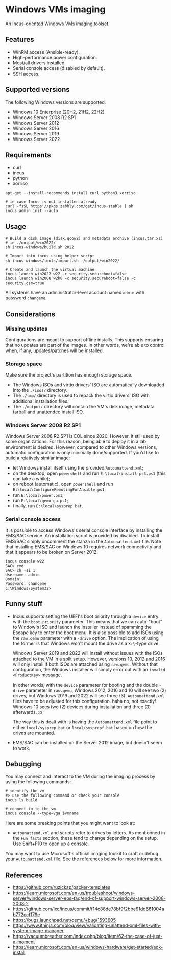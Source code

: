# Windows VMs imaging

An Incus-oriented Windows VMs imaging toolset.


## Features

- WinRM access (Ansible-ready).
- High-performance power configuration.
- Most/all drivers installed.
- Serial console access (disabled by default).
- SSH access.


## Supported versions

The following Windows versions are supported.

- Windows 10 Enterprise (20H2, 21H2, 22H2)
- Windows Server 2008 R2 SP1
- Windows Server 2012
- Windows Server 2016
- Windows Server 2019
- Windows Server 2022


## Requirements

- curl
- incus
- python
- xorriso

```
apt-get --install-recommends install curl python3 xorriso

# in case Incus is not installed already
curl -fsSL https://pkgs.zabbly.com/get/incus-stable | sh
incus admin init --auto
```


## Usage

```
# Build a disk image (disk.qcow2) and metadata archive (incus.tar.xz)
# in ./output/win2022/
sh incus-windows/build.sh 2022

# Import into incus using helper script
sh incus-windows/tools/import.sh ./output/win2022/

# Create and launch the virtual machine
incus launch win2022 w22 -c security.secureboot=false
incus launch win2008 w2k8 -c security.secureboot=false -c security.csm=true
```

All systems have an administrator-level account named `admin` with
password `changeme`.


## Considerations

### Missing updates

Configurations are meant to support offline installs. This supports
ensuring that no updates are part of the images. In other words, we're
able to control when, if any, updates/patches will be installed.

### Storage space

Make sure the project's partition has enough storage space.

- The Windows ISOs and virtio drivers' ISO are automatically downloaded
  into the `./isos/` directory.
- The `./tmp/` directory is used to repack the virtio drivers' ISO with
  additional installation files.
- The `./output/` directory will contain the VM's disk image, metadata
  tarball and unattended install ISO.

### Windows Server 2008 R2 SP1

Windows Server 2008 R2 SP1 is EOL since 2020. However, it still used by
some organizations. For this reason, being able to deploy it in a lab
environment is desired. However, compared to other Windows versions,
automatic configuration is only minimally done/supported. If you'd
like to build a relatively similar image:

- let Windows install itself using the provided `Autounattend.xml`;
- on the desktop, open `powershell` and run `E:\local\install-ps3.ps1` (this can take a while);
- on reboot (automatic), open `powershell` and run `E:\local\ConfigureRemotingForAnsible.ps1`;
- run `E:\local\power.ps1`;
- run `E:\local\qemu-ga.ps1`;
- finally, run `E:\local\sysprep.bat`.

### Serial console access

It is possible to access Windows's serial console interface by
installing the EMS/SAC service. An installation script is provided by
disabled. To install EMS/SAC simply uncomment the stanza in the
`Autounattend.xml` file. Note that installing EMS/SAC on Windows 10
requires network connectivity and that it appears to be broken on
Server 2012.

```
incus console w22
SAC> cmd
SAC> ch -si 1
Username: admin
Domain:
Password: changeme
C:\Windows\System32>
```


## Funny stuff

- Incus supports setting the UEFI's boot priority through a
  `device` entry with the `boot.priority` parameter. This means
  that we can auto-"boot" to Window's ISO and launch the installer
  instead of spamming the Escape key to enter the boot menu. It is
  also possible to add ISOs using the `raw.qemu` parameter with a
  `-drive` option. The implication of using the former is
  that Windows won't mount the drive as a `X:\`-type drive.

  Windows Server 2019 and 2022 will install without issues with the
  ISOs attached to the VM in a split setup. However, versions 10,
  2012 and 2016 will only install if both ISOs are attached using
  `raw.qemu`. Without that configuration, the Windows installer will
  simply error out with an `invalid <ProductKey>` message.

  In other words, with the `device` parameter for booting and the
  double `-drive` parameter in `raw.qemu`, Windows 2012, 2016 and 10
  will see two (2) drives, but Windows 2019 and 2022 will see three (3).
  `Autounattend.xml` files have to be adjusted for this configuration.
  haha no, not exactly! Windows 10 sees two (2) devices during
  installation and three (3) afterwards. :p

  The way this is dealt with is having the `Autounattend.xml` file
  point to either `local/sysprep.bat` or `local/sysprepf.bat` based
  on how the drives are mounted.
- EMS/SAC can be installed on the Server 2012 image, but doesn't seem to
  work.


## Debugging

You may connect and interact to the VM during the imaging process by using
the following commands:

```
# identify the vm
#> use the following command or check your console
incus ls build

# connect to to the vm
incus console --type=vga $vmname
```

Here are some breaking points that you might want to look at:

- `Autounattend.xml` and scripts refer to drives by letters. As
  mentionned in the `Fun facts` section, these tend to change
  depending on the setup. Use Shift+F10 to open up a console.

You may want to use Microsoft's official imaging toolkit to craft
or debug your `Autounattend.xml` file. See the references below
for more information.


## References

- https://github.com/ruzickap/packer-templates
- https://learn.microsoft.com/en-us/troubleshoot/windows-server/windows-server-eos-faq/end-of-support-windows-server-2008-2008r2
- https://github.com/lxc/incus/commit/f14c88de78bf9f2bbe91dd661004ab772ccf179e
- https://bugs.launchpad.net/qemu/+bug/1593605
- https://www.itninja.com/blog/view/validating-unattend-xml-files-with-system-image-manager
- https://vacuumbreather.com/index.php/blog/item/62-the-case-of-just-a-moment
- https://learn.microsoft.com/en-us/windows-hardware/get-started/adk-install
